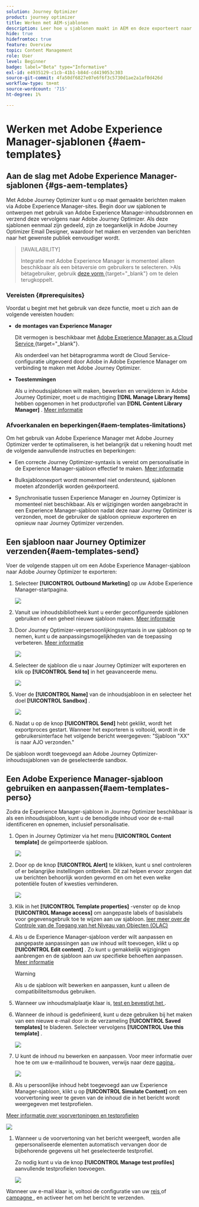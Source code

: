 ```yaml
---
solution: Journey Optimizer
product: journey optimizer
title: Werken met AEM-sjablonen
description: Leer hoe u sjablonen maakt in AEM en deze exporteert naar Journey Optimizer
hide: true
hidefromtoc: true
feature: Overview
topic: Content Management
role: User
level: Beginner
badge: label="Beta" type="Informative"
exl-id: e4935129-c1cb-41b1-b84d-cd419053c303
source-git-commit: 4fa50df6827e07e6f6f3c5730d1ae2a1af0d426d
workflow-type: tm+mt
source-wordcount: '715'
ht-degree: 1%

---
```


# Werken met Adobe Experience Manager-sjablonen {#aem-templates}

## Aan de slag met Adobe Experience Manager-sjablonen {#gs-aem-templates}

Met Adobe Journey Optimizer kunt u op maat gemaakte berichten maken via Adobe Experience Manager-sites. Begin door uw sjablonen te ontwerpen met gebruik van Adobe Experience Manager-inhoudsbronnen en verzend deze vervolgens naar Adobe Journey Optimizer. Als deze sjablonen eenmaal zijn gedeeld, zijn ze toegankelijk in Adobe Journey Optimizer Email Designer, waardoor het maken en verzenden van berichten naar het gewenste publiek eenvoudiger wordt.

>[!AVAILABILITY]
>
>Integratie met Adobe Experience Manager is momenteel alleen beschikbaar als een bètaversie om gebruikers te selecteren.
>&#x200B;>Als bètagebruiker, gebruik [ deze vorm ](https://forms.office.com/pages/responsepage.aspx?id=Wht7-jR7h0OUrtLBeN7O4Wf0cbVTQ3tCpW_unE-w8-JUN1FaNlAzNkhPSUdaSkJXVFRCNTRJNVRFSy4u){target="_blank"} om te delen terugkoppelt.


### Vereisten {#prerequisites}

Voordat u begint met het gebruik van deze functie, moet u zich aan de volgende vereisten houden:

* **de montages van Experience Manager**

  Dit vermogen is beschikbaar met [ Adobe Experience Manager as a Cloud Service ](https://experienceleague.adobe.com/docs/experience-manager-cloud-service/content/overview/introduction.html){target="_blank"}.

  Als onderdeel van het bètaprogramma wordt de Cloud Service-configuratie uitgevoerd door Adobe in Adobe Experience Manager om verbinding te maken met Adobe Journey Optimizer.

* **Toestemmingen**

  Als u inhoudssjablonen wilt maken, bewerken en verwijderen in Adobe Journey Optimizer, moet u de machtiging **[!DNL Manage Library Items]** hebben opgenomen in het productprofiel van **[!DNL Content Library Manager]** . [Meer informatie](../administration/ootb-product-profiles.md#content-library-manager)

### Afvoerkanalen en beperkingen{#aem-templates-limitations}

Om het gebruik van Adobe Experience Manager met Adobe Journey Optimizer verder te optimaliseren, is het belangrijk dat u rekening houdt met de volgende aanvullende instructies en beperkingen:

* Een correcte Journey Optimizer-syntaxis is vereist om personalisatie in de Experience Manager-sjabloon effectief te maken. [Meer informatie](../personalization/personalization-syntax.md)

* Bulksjabloonexport wordt momenteel niet ondersteund, sjablonen moeten afzonderlijk worden geëxporteerd.

* Synchronisatie tussen Experience Manager en Journey Optimizer is momenteel niet beschikbaar. Als er wijzigingen worden aangebracht in een Experience Manager-sjabloon nadat deze naar Journey Optimizer is verzonden, moet de gebruiker de sjabloon opnieuw exporteren en opnieuw naar Journey Optimizer verzenden.

## Een sjabloon naar Journey Optimizer verzenden{#aem-templates-send}

Voer de volgende stappen uit om een Adobe Experience Manager-sjabloon naar Adobe Journey Optimizer te exporteren:

1. Selecteer **[!UICONTROL Outbound Marketing]** op uw Adobe Experience Manager-startpagina.

   ![](assets/aem-outbound-menu.png)

1. Vanuit uw inhoudsbibliotheek kunt u eerder geconfigureerde sjablonen gebruiken of een geheel nieuwe sjabloon maken. [Meer informatie](https://experienceleague.adobe.com/docs/experience-manager-65/authoring/authoring/managing-pages.html#creating-a-new-page)

1. Door Journey Optimizer-verpersoonlijkingssyntaxis in uw sjabloon op te nemen, kunt u de aanpassingsmogelijkheden van de toepassing verbeteren. [Meer informatie](../personalization/personalization-syntax.md)

   ![](assets/aem_ajo_4.png)

1. Selecteer de sjabloon die u naar Journey Optimizer wilt exporteren en klik op **[!UICONTROL Send to]** in het geavanceerde menu.

   ![](assets/aem-advanced-menu.png)

1. Voer de **[!UICONTROL Name]** van de inhoudsjabloon in en selecteer het doel **[!UICONTROL Sandbox]** .

   ![](assets/aem-send-template-settings.png)

1. Nadat u op de knop **[!UICONTROL Send]** hebt geklikt, wordt het exportproces gestart. Wanneer het exporteren is voltooid, wordt in de gebruikersinterface het volgende bericht weergegeven: &quot;Sjabloon &quot;XX&quot; is naar AJO verzonden.&quot;

De sjabloon wordt toegevoegd aan Adobe Journey Optimizer-inhoudssjablonen van de geselecteerde sandbox.

## Een Adobe Experience Manager-sjabloon gebruiken en aanpassen{#aem-templates-perso}

Zodra de Experience Manager-sjabloon in Journey Optimizer beschikbaar is als een inhoudssjabloon, kunt u de benodigde inhoud voor de e-mail identificeren en opnemen, inclusief personalisatie.

1. Open in Journey Optimizer via het menu **[!UICONTROL Content template]** de geïmporteerde sjabloon.

   ![](assets/aem_ajo_1.png)

1. Door op de knop **[!UICONTROL Alert]** te klikken, kunt u snel controleren of er belangrijke instellingen ontbreken. Dit zal helpen ervoor zorgen dat uw berichten behoorlijk worden gevormd en om het even welke potentiële fouten of kwesties verhinderen.

   ![](assets/aem_ajo_2.png)

1. Klik in het **[!UICONTROL Template properties]** -venster op de knop **[!UICONTROL Manage access]** om aangepaste labels of basislabels voor gegevensgebruik toe te wijzen aan uw sjabloon. [ leer meer over de Controle van de Toegang van het Niveau van Objecten (OLAC) ](../administration/object-based-access.md)

1. Als u de Experience Manager-sjabloon verder wilt aanpassen en aangepaste aanpassingen aan uw inhoud wilt toevoegen, klikt u op **[!UICONTROL Edit content]** . Zo kunt u gemakkelijk wijzigingen aanbrengen en de sjabloon aan uw specifieke behoeften aanpassen. [Meer informatie](../email/get-started-email-design.md)

   >[!WARNING]
   >
   > Als u de sjabloon wilt bewerken en aanpassen, kunt u alleen de compatibiliteitsmodus gebruiken.

1. Wanneer uw inhoudsmalplaatje klaar is, [ test en bevestigt het ](../content-management/content-templates.md#test-template).

1. Wanneer de inhoud is gedefinieerd, kunt u deze gebruiken bij het maken van een nieuwe e-mail door in de verzameling **[!UICONTROL Saved templates]** te bladeren. Selecteer vervolgens **[!UICONTROL Use this template]** .

   ![](assets/aem_ajo_3.png)

1. U kunt de inhoud nu bewerken en aanpassen. Voor meer informatie over hoe te om uw e-mailinhoud te bouwen, verwijs naar deze [ pagina ](../email/content-from-scratch.md).

   ![](assets/aem_ajo_5.png)

1. Als u persoonlijke inhoud hebt toegevoegd aan uw Experience Manager-sjabloon, klikt u op **[!UICONTROL Simulate Content]** om een voorvertoning weer te geven van de inhoud die in het bericht wordt weergegeven met testprofielen.

[Meer informatie over voorvertoningen en testprofielen](../content-management/preview-test.md)

   ![](assets/aem_ajo_6.png)

1. Wanneer u de voorvertoning van het bericht weergeeft, worden alle gepersonaliseerde elementen automatisch vervangen door de bijbehorende gegevens uit het geselecteerde testprofiel.

   Zo nodig kunt u via de knop **[!UICONTROL Manage test profiles]** aanvullende testprofielen toevoegen.

   ![](assets/aem_ajo_7.png)

Wanneer uw e-mail klaar is, voltooi de configuratie van uw [ reis ](../building-journeys/journey-gs.md) of [ campagne ](../campaigns/create-campaign.md), en activeer het om het bericht te verzenden.
